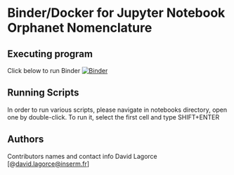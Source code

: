 # Binder/Docker for Jupyter Notebook Orphanet Nomenclature

## Executing program
Click below to run Binder
[![Binder](https://mybinder.org/badge_logo.svg)](https://mybinder.org/v2/gh/davidlagorce/nomenclature_python/HEAD)

## Running Scripts

In order to run various scripts, please navigate in notebooks directory, open one by double-click. 
To run it, select the first cell and type SHIFT+ENTER

## Authors

Contributors names and contact info
David Lagorce 
[@david.lagorce@inserm.fr]

